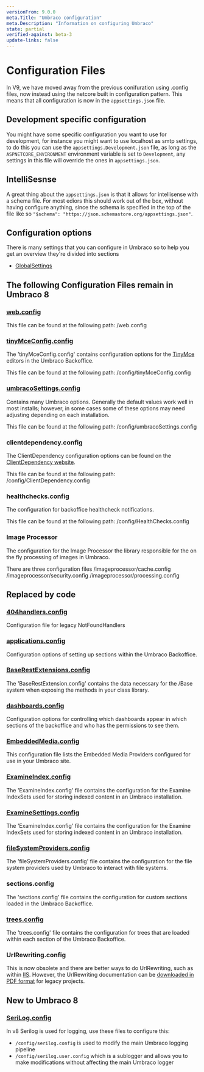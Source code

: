 ```yaml
---
versionFrom: 9.0.0
meta.Title: "Umbraco configuration"
meta.Description: "Information on configuring Umbraco"
state: partial
verified-against: beta-3
update-links: false
---
```


# Configuration Files

In V9, we have moved away from the previous conifuration using .config files, now instead using the netcore built in configuration pattern. This means that all configuration is now in the `appsettings.json` file.

## Development specific configuration

You might have some specific configuration you want to use for development, for instance you might want to use localhost as smtp settings, to do this you can use the `appsettings.Development.json` file, as long as the `ASPNETCORE_ENVIRONMENT` environment variable is set to `Development`, any settings in this file will override the ones in `appsettings.json`.

## IntelliSesnse

A great thing about the `appsettings.json` is that it allows for intellisense with a schema file. For most ediors this should work out of the box, without having configure anything, since the schema is specified in the top of the file like so `"$schema": "https://json.schemastore.org/appsettings.json"`.


## Configuration options

There is many settings that you can configure in Umbraco so to help you get an overview they're divided into sections

* [GlobalSettings](GlobalSettings/index-v9.md)

## The following Configuration Files remain in Umbraco 8

### [web.config](webconfig/)
This file can be found at the following path: /web.config

### [tinyMceConfig.config](tinyMceConfig/index.md)
The 'tinyMceConfig.config' contains configuration options for the [TinyMce](https://www.tinymce.com/) editors in the Umbraco Backoffice.

This file can be found at the following path: /config/tinyMceConfig.config

### [umbracoSettings.config](umbracoSettings/index.md)

Contains many Umbraco options. Generally the default values work well in most installs; however, in some cases some of these options may need adjusting depending on each installation.

This file can be found at the following path: /config/umbracoSettings.config

### clientdependency.config

The ClientDependency configuration options can be found on the [ClientDependency website](https://github.com/Shandem/ClientDependency/wiki/Configuration).

This file can be found at the following path: /config/ClientDependency.config

### healthchecks.config

The configuration for backoffice healthcheck notifications.

This file can be found at the following path: /config/HealthChecks.config

### Image Processor 

The configuration for the Image Processor the library responsible for the on the fly processing of images in Umbraco.

There are three configuration files
/imageprocessor/cache.config
/imageprocessor/security.config
/imageprocessor/processing.config

## Replaced by code

### [404handlers.config](404handlers/index.md)
Configuration file for legacy NotFoundHandlers

### [applications.config](applications/index.md)
Configuration options of setting up sections within the Umbraco Backoffice.

### [BaseRestExtensions.config](BaseRestExtensions/index.md)
The 'BaseRestExtension.config' contains the data necessary for the /Base system when exposing the methods in your class library.

### [dashboards.config](dashboard/index.md)
Configuration options for controlling which dashboards appear in which sections of the backoffice and who has the permissions to see them.

### [EmbeddedMedia.config](EmbeddedMedia/index.md)
This configuration file lists the Embedded Media Providers configured for use in your Umbraco site.

### [ExamineIndex.config](ExamineIndex/index.md)
The 'ExamineIndex.config' file contains the configuration for the Examine IndexSets used for storing indexed content in an Umbraco installation.

### [ExamineSettings.config](ExamineSettings)
The 'ExamineIndex.config' file contains the configuration for the Examine IndexSets used for storing indexed content in an Umbraco installation.

### [fileSystemProviders.config](fileSystemProviders/index.md)
The 'fileSystemProviders.config' file contains the configuration for the file system providers used by Umbraco to interact with file systems.

### sections.config
The 'sections.config' file contains the configuration for custom sections loaded in the Umbraco Backoffice.

### [trees.config](trees/index.md)
The 'trees.config' file contains the configuration for trees that are loaded within each section of the Umbraco Backoffice.

### UrlRewriting.config

This is now obsolete and there are better ways to do UrlRewriting, such as within [IIS](https://docs.microsoft.com/en-us/iis/extensions/url-rewrite-module/creating-rewrite-rules-for-the-url-rewrite-module). However, the UrlRewriting documentation can be [downloaded in PDF format](https://github.com/aspnetde/UrlRewritingNet/blob/master/docs/UrlRewritingNet20_English.pdf) for legacy projects.

## New to Umbraco 8

### [SeriLog.config](Serilog/index.md)

In v8 Serilog is used for logging, use these files to configure this:

* `/config/serilog.config` is used to modify the main Umbraco logging pipeline
* `/config/serilog.user.config` which is a sublogger and allows you to make modifications without affecting the main Umbraco logger




